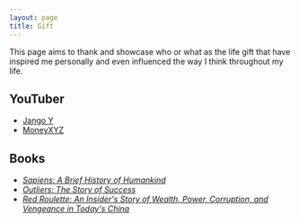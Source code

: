 ```yaml
---
layout: page
title: Gift
---
```


This page aims to thank and showcase who or what as the life gift that have inspired me personally and even influenced the way I think throughout my life.

## YouTuber
- [Jango Y](https://www.youtube.com/@jangoy5895)
- [MoneyXYZ](https://www.youtube.com/@MoneyXYZ)

## Books
- [*Sapiens: A Brief History of Humankind*](https://en.wikipedia.org/wiki/Sapiens:_A_Brief_History_of_Humankind)
- [*Outliers: The Story of Success*](https://en.wikipedia.org/wiki/Outliers_(book))
- [*Red Roulette: An Insider's Story of Wealth, Power, Corruption, and Vengeance in Today's China*](https://www.amazon.com/Red-Roulette-Insiders-Corruption-Vengeance-ebook/dp/B08VJP821L/ref=tmm_kin_swatch_0?_encoding=UTF8&qid=1690115103&sr=8-1)


